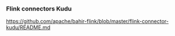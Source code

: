 ### Flink connectors Kudu

https://github.com/apache/bahir-flink/blob/master/flink-connector-kudu/README.md
